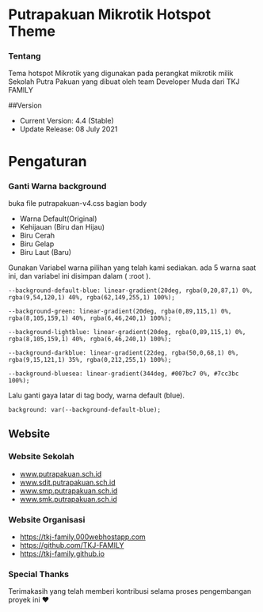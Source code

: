 # Putrapakuan Mikrotik Hotspot Theme

### Tentang
Tema hotspot Mikrotik yang digunakan pada perangkat mikrotik milik Sekolah Putra Pakuan yang dibuat oleh team Developer Muda dari TKJ FAMILY

##Version
- Current Version: 4.4 (Stable)
- Update Release: 08 July 2021

# Pengaturan

### Ganti Warna background
buka file putrapakuan-v4.css bagian body

- Warna Default(Original)
- Kehijauan (Biru dan Hijau)
- Biru Cerah
- Biru Gelap
- Biru Laut (Baru)

Gunakan Variabel warna pilihan yang telah kami sediakan.
ada 5 warna saat ini, dan variabel ini disimpan dalam ( :root ).

```
--background-default-blue: linear-gradient(20deg, rgba(0,20,87,1) 0%, rgba(9,54,120,1) 40%, rgba(62,149,255,1) 100%);

--background-green: linear-gradient(20deg, rgba(0,89,115,1) 0%, rgba(8,105,159,1) 40%, rgba(6,46,240,1) 100%);

--background-lightblue: linear-gradient(20deg, rgba(0,89,115,1) 0%, rgba(8,105,159,1) 40%, rgba(6,46,240,1) 100%);

--background-darkblue: linear-gradient(22deg, rgba(50,0,68,1) 0%, rgba(9,15,121,1) 35%, rgba(0,212,255,1) 100%);

--background-bluesea: linear-gradient(344deg, #007bc7 0%, #7cc3bc 100%);
```

Lalu ganti gaya latar di tag body, warna default (blue).

```
background: var(--background-default-blue);
```

## Website

### Website Sekolah

- www.putrapakuan.sch.id
- www.sdit.putrapakuan.sch.id
- www.smp.putrapakuan.sch.id
- www.smk.putrapakuan.sch.id

### Website Organisasi

- https://tkj-family.000webhostapp.com
- https://github.com/TKJ-FAMILY
- https://tkj-family.github.io


### Special Thanks

Terimakasih yang telah memberi kontribusi selama proses pengembangan proyek ini &hearts;
